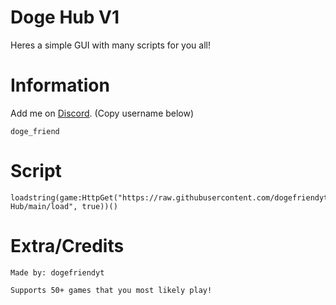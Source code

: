 # Doge Hub V1

Heres a simple GUI with many scripts for you all!

# Information

Add me on <a href="https://discord.com/app">Discord</a>. (Copy username below)
```
doge_friend
```
# Script

```
loadstring(game:HttpGet("https://raw.githubusercontent.com/dogefriendyt/Doge-Hub/main/load", true))()
```

# Extra/Credits

```
Made by: dogefriendyt

Supports 50+ games that you most likely play!
```

